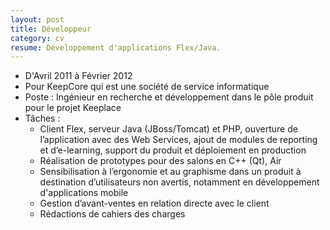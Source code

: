 ```yaml
---
layout: post
title: Développeur
category: cv
resume: Développement d'applications Flex/Java.
---
```

* D'Avril 2011 à Février 2012
* Pour KeepCore qui est une société de service informatique
* Poste : Ingénieur en recherche et développement dans le pôle produit pour le projet Keeplace
* Tâches :
  * Client Flex, serveur Java (JBoss/Tomcat) et PHP, ouverture de l’application avec des Web Services, ajout de modules de reporting et d’e-learning, support du produit et déploiement en production
  * Réalisation de prototypes pour des salons en C++ (Qt), Air
  * Sensibilisation à l’ergonomie et au graphisme dans un produit à destination d’utilisateurs non avertis, notamment en développement d'applications mobile
  * Gestion d’avant-ventes en relation directe avec le client
  * Rédactions de cahiers des charges